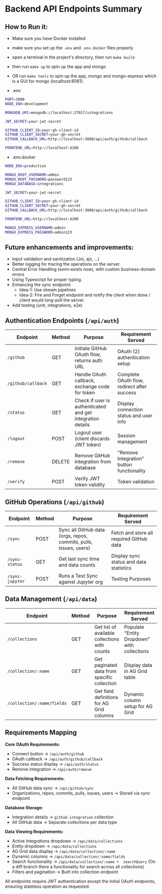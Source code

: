 # Backend API Endpoints Summary

## How to Run it:
- Make sure you have Docker installed
- make sure you set up the `.env` and `.env.docker` files properly
- open a terminal in the project's directory, then run `make build`
- then run `make up` to spin up the app and mongo
- OR run `make tools` to spin up the app, mongo and mongo-express which is a GUI for mongo (localhost:8081).

- .env
```sh
PORT=3000
NODE_ENV=development

MONGODB_URI=mongodb://localhost:27017/integrations

JWT_SECRET=your-jwt-secret

GITHUB_CLIENT_ID=your-gh-client-id
GITHUB_CLIENT_SECRET=your-gh-secret
GITHUB_CALLBACK_URL=http://localhost:3000/api/auth/github/callback

FRONTEND_URL=http://localhost:4200
```
- .env.docker
```sh
NODE_ENV=production

MONGO_ROOT_USERNAME=admin
MONGO_ROOT_PASSWORD=password123
MONGO_DATABASE=integrations

JWT_SECRET=your-jwt-secret

GITHUB_CLIENT_ID=your-gh-client-id
GITHUB_CLIENT_SECRET=your-gh-secret
GITHUB_CALLBACK_URL=http://localhost:3000/api/auth/github/callback

FRONTEND_URL=http://localhost:4200

MONGO_EXPRESS_USERNAME=admin
MONGO_EXPRESS_PASSWORD=admin123
```

## Future enhancements and improvements:
- Input validation and sanitization (Joi, ajv, ...)
- Better logging for tracing the operations on the server.
- Central Error Handling (semi-exists now), with custom business-domain errors
- Using Typescript for proper typing.
- Enhancing the sync endpoint:
    - Idea-1: Use stream pipelines 
    - Idea-2: Fire and Forget endpoint and notify the client when done / client would long-poll the server.
- Add testing (unit, integrations, e2e)

## Authentication Endpoints (`/api/auth`)

| Endpoint | Method | Purpose | Requirement Served |
|----------|--------|---------|-------------------|
| `/github` | GET | Initiate GitHub OAuth flow, returns auth URL | OAuth (2) authentication setup |
| `/github/callback` | GET | Handle OAuth callback, exchange code for token | Complete OAuth flow, redirect after success |
| `/status` | GET | Check if user is authenticated and get integration details | Display connection status and user info |
| `/logout` | POST | Logout user (client discards JWT token) | Session management |
| `/remove` | DELETE | Remove GitHub integration from database | "Remove Integration" button functionality |
| `/verify` | POST | Verify JWT token validity | Token validation |

## GitHub Operations (`/api/github`)

| Endpoint | Method | Purpose | Requirement Served |
|----------|--------|---------|-------------------|
| `/sync` | POST | Sync all GitHub data (orgs, repos, commits, pulls, issues, users) | Fetch and store all required GitHub data |
| `/sync-status` | GET | Get last sync time and data counts | Display sync status and data statistics |
| `/sync-jupyter` | POST | Runs a Test Sync against Jupyter org | Testing Purposes |


## Data Management (`/api/data`)

| Endpoint | Method | Purpose | Requirement Served |
|----------|--------|---------|-------------------|
| `/collections` | GET | Get list of available collections with counts | Populate "Entity Dropdown" with collections |
| `/collection/:name` | GET | Get paginated data from specific collection | Display data in AG Grid table |
| `/collection/:name/fields` | GET | Get field definitions for AG Grid columns | Dynamic column setup for AG Grid |

## Requirements Mapping

**Core OAuth Requirements:**
- Connect button → `/api/auth/github`
- OAuth callback → `/api/auth/github/callback` 
- Success status display → `/api/auth/status`
- Remove integration → `/api/auth/remove`

**Data Fetching Requirements:**
- All GitHub data sync → `/api/github/sync`
- Organizations, repos, commits, pulls, issues, users → Stored via sync endpoint

**Database Storage:**
- Integration details → `github-integration` collection
- All GitHub data → Separate collections per data type

**Data Viewing Requirements:**
- Active Integrations dropdown → `/api/data/collections`
- Entity dropdown → `/api/data/collections`
- AG Grid data display → `/api/data/collection/:name`
- Dynamic columns → `/api/data/collection/:name/fields`
- Search functionality → `/api/data/collection/:name +  searchQuery` (On a diff branch there a functionality for search across all collections)
- Filters and pagination → Built into collection endpoint

All endpoints require JWT authentication except the initial OAuth endpoints, ensuring stateless operation as requested.